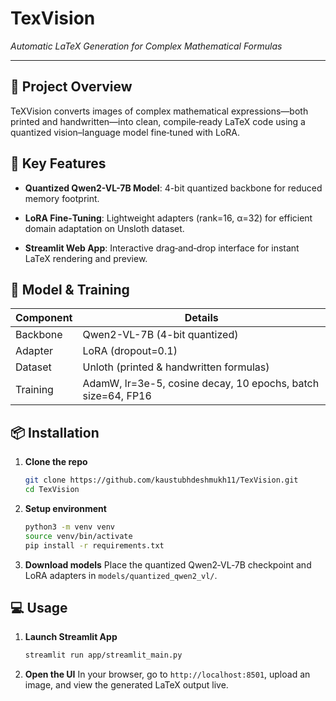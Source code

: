 # TexVision


*Automatic LaTeX Generation for Complex Mathematical Formulas*

---

## 🚀 Project Overview

TeXVision converts images of complex mathematical expressions—both printed and handwritten—into clean, compile‑ready LaTeX code using a quantized vision–language model fine‑tuned with LoRA.

## 🔧 Key Features

* **Quantized Qwen2-VL-7B Model**: 4-bit quantized backbone for reduced memory footprint.
* **LoRA Fine‑Tuning**: Lightweight adapters (rank=16, α=32) for efficient domain adaptation on Unsloth dataset.

* **Streamlit Web App**: Interactive drag‑and‑drop interface for instant LaTeX rendering and preview.

## 🧠 Model & Training

| Component | Details                                                      |
| --------- | ------------------------------------------------------------ |
| Backbone  | Qwen2-VL-7B (4-bit quantized)                                |
| Adapter   | LoRA (dropout=0.1)                                           |
| Dataset   | Unloth (printed & handwritten formulas)                      |
| Training  | AdamW, lr=3e-5, cosine decay, 10 epochs, batch size=64, FP16 |

## 📦 Installation

1. **Clone the repo**

   ```bash
   git clone https://github.com/kaustubhdeshmukh11/TexVision.git
   cd TexVision
   ```
2. **Setup environment**

   ```bash
   python3 -m venv venv
   source venv/bin/activate
   pip install -r requirements.txt
   ```
3. **Download models**
   Place the quantized Qwen2‑VL‑7B checkpoint and LoRA adapters in `models/quantized_qwen2_vl/`.

## 💻 Usage

1. **Launch Streamlit App**

   ```bash
   streamlit run app/streamlit_main.py
   ```
2. **Open the UI**
   In your browser, go to `http://localhost:8501`, upload an image, and view the generated LaTeX output live.



